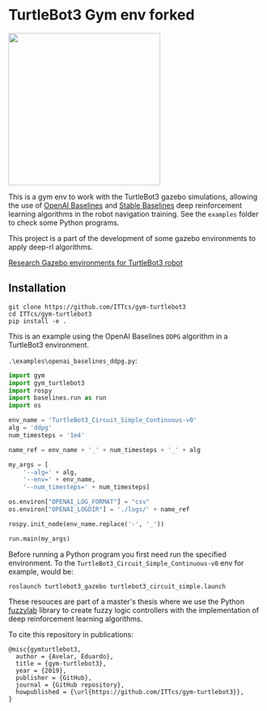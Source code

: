 # TurtleBot3 Gym env forked
<img src="https://github.com/ROBOTIS-GIT/emanual/blob/master/assets/images/platform/turtlebot3/logo_turtlebot3.png" width="300">

This is a gym env to work with the TurtleBot3 gazebo simulations, allowing the use of [OpenAI Baselines](https://github.com/openai/baselines) and [Stable Baselines](https://github.com/hill-a/stable-baselines) deep reinforcement learning algorithms in the robot navigation training. See the `examples` folder to check some Python programs.

This project is a part of the development of some gazebo environments to apply deep-rl algorithms.

[Research Gazebo environments for TurtleBot3 robot](https://github.com/ITTcs/turtlebot3_simulations)

## Installation

```
git clone https://github.com/ITTcs/gym-turtlebot3
cd ITTcs/gym-turtlebot3
pip install -e .
```

This is an example using the OpenAI Baselines `DDPG` algorithm in a TurtleBot3 environment.

`.\examples\openai_baselines_ddpg.py`:

```python
import gym
import gym_turtlebot3
import rospy
import baselines.run as run
import os

env_name = 'TurtleBot3_Circuit_Simple_Continuous-v0'
alg = 'ddpg'
num_timesteps = '1e4'

name_ref = env_name + '_' + num_timesteps + '_' + alg

my_args = [
    '--alg=' + alg, 
    '--env=' + env_name, 
    '--num_timesteps=' + num_timesteps]

os.environ["OPENAI_LOG_FORMAT"] = "csv"
os.environ["OPENAI_LOGDIR"] = './logs/' + name_ref

rospy.init_node(env_name.replace('-', '_'))

run.main(my_args)
```

Before running a Python program you first need run the specified environment. To the `TurtleBot3_Circuit_Simple_Continuous-v0` env for example, would be:

```
roslaunch turtlebot3_gazebo turtlebot3_circuit_simple.launch
```

These resouces are part of a master's thesis where we use the Python [fuzzylab](https://github.com/ITTcs/fuzzylab) library to create fuzzy logic controllers with the implementation of deep reinforcement learning algorithms.

To cite this repository in publications:

    @misc{gymturtlebot3,
      author = {Avelar, Eduardo},
      title = {gym-turtlebot3},
      year = {2019},
      publisher = {GitHub},
      journal = {GitHub repository},
      howpublished = {\url{https://github.com/ITTcs/gym-turtlebot3}},
    }

